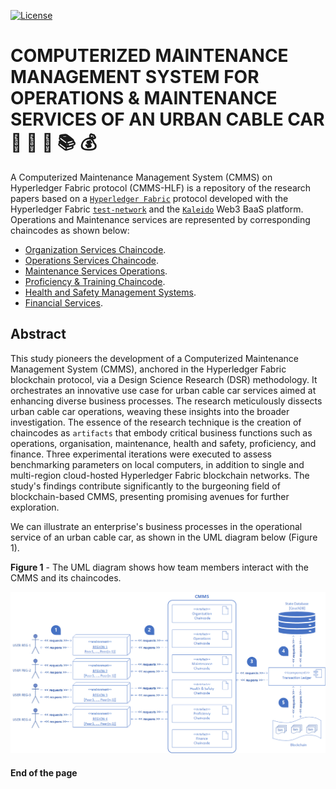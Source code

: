 [![License](https://img.shields.io/badge/License-Apache%202.0-blue.svg)](https://opensource.org/licenses/Apache-2.0)

# **COMPUTERIZED MAINTENANCE MANAGEMENT SYSTEM FOR OPERATIONS & MAINTENANCE SERVICES OF AN URBAN CABLE CAR**  :aerial_tramway: :construction_worker: :wrench: :books: :moneybag:

A Computerized Maintenance Management System (CMMS) on Hyperledger Fabric protocol (CMMS-HLF) is a repository of the research papers based on a [`Hyperledger Fabric`](https://www.hyperledger.org/use/fabric) protocol developed with the Hyperledger Fabric [`test-network`](https://github.com/hyperledger/fabric-samples/tree/main/test-network) and the [`Kaleido`](https://www.kaleido.io/) Web3 BaaS platform.
Operations and Maintenance services are represented by corresponding chaincodes as shown below:
* [Organization Services Chaincode](01-chaincodes/01-organisation/README.md).
* [Operations Services Chaincode](01-chaincodes/02-operations/README.md).
* [Maintenance Services Operations](01-chaincodes/03-maintenance/README.md).
* [Proficiency & Training Chaincode](01-chaincodes/04-proficiency/proficiancy/README.md).
* [Health and Safety Management Systems](01-chaincodes/05-safety-management/README.md).
* [Financial Services](01-chaincodes/06-finance/fin-chaincode/README.md).

## Abstract

This study pioneers the development of a Computerized Maintenance Management System (CMMS), anchored in the Hyperledger Fabric blockchain protocol, via a Design Science Research (DSR) methodology. It orchestrates an innovative use case for urban cable car services aimed at enhancing diverse business processes. The research meticulously dissects urban cable car operations, weaving these insights into the broader investigation. The essence of the research technique is the creation of chaincodes as `artifacts` that embody critical business functions such as operations, organisation, maintenance, health and safety, proficiency, and finance. Three experimental iterations were executed to assess benchmarking parameters on local computers, in addition to single and multi-region cloud-hosted Hyperledger Fabric blockchain networks. The study's findings contribute significantly to the burgeoning field of blockchain-based CMMS, presenting promising avenues for further exploration.

We can illustrate an enterprise's business processes in the operational service of an urban cable car, as shown in the UML diagram below (Figure 1).

**Figure 1** - The UML diagram shows how team members interact with the CMMS and its chaincodes.

![Overall Business Processes as UML Diagram](05-plots/images/fig03-UML-diagram-v2.png "Overall Business Processes as UML Diagram")

#### End of the page
